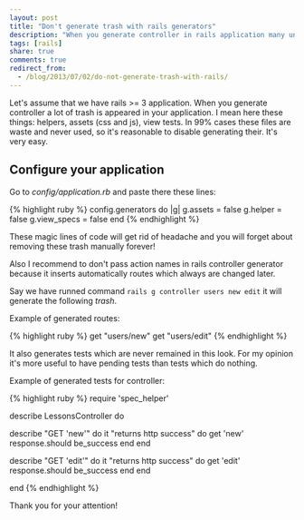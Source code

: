 ```yaml
---
layout: post
title: "Don't generate trash with rails generators"
description: "When you generate controller in rails application many unexpected files are generated with it. I like to disable this behavior right after generating application. This post describes how to configure rails application to avoid trash generating"
tags: [rails]
share: true
comments: true
redirect_from:
  - /blog/2013/07/02/do-not-generate-trash-with-rails/
---
```



Let's assume that we have rails >= 3 application. When you generate controller a lot of trash is appeared in your application. I mean here these things: helpers, assets (css and js), view tests. In 99% cases these files are waste and never used, so it's reasonable to disable generating their. It's very easy.

## Configure your application

Go to *config/application.rb* and paste there these lines:

{% highlight ruby %}
config.generators do |g|
  g.assets = false
  g.helper = false
  g.view_specs = false
end
{% endhighlight %}

These magic lines of code will get rid of headache and you will forget about removing these trash manually forever!

Also I recommend to don't pass action names in rails controller generator because it inserts automatically routes which always are changed later.

Say we have runned command `rails g controller users new edit` it will generate the following *trash*.

Example of generated routes:

{% highlight ruby %}
get "users/new"
get "users/edit"
{% endhighlight %}

It also generates tests which are never remained in this look. For my opinion it's more useful to have pending tests than tests which do nothing.

Example of generated tests for controller:

{% highlight ruby %}
require 'spec_helper'

describe LessonsController do

  describe "GET 'new'" do
    it "returns http success" do
      get 'new'
      response.should be_success
    end
  end

  describe "GET 'edit'" do
    it "returns http success" do
      get 'edit'
      response.should be_success
    end
  end

end
{% endhighlight %}

Thank you for your attention!

